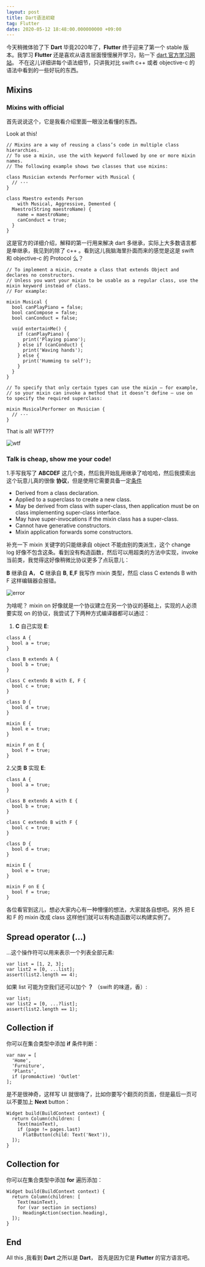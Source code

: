 ```yaml
---
layout: post
title: Dart语法初窥
tag: Flutter
date: 2020-05-12 18:48:00.000000000 +09:00
---
```


今天稍微体验了下 **Dart** 毕竟2020年了，**Flutter** 终于迎来了第一个 stable 版本。我学习 **Flutter** 还是喜欢从语言层面慢慢展开学习，贴一下 [dart 官方学习网站](https://dart.dev/guides)。
不在这儿详细讲每个语法细节，只讲我对比 swift c++ 或者 objective-c 的语法中看到的一些好玩的东西。

## Mixins
###  Mixins with official

首先说说这个，它是我看介绍里面一眼没法看懂的东西。

Look at this!

```
// Mixins are a way of reusing a class’s code in multiple class hierarchies.
// To use a mixin, use the with keyword followed by one or more mixin names. 
// The following example shows two classes that use mixins:

class Musician extends Performer with Musical {
  // ···
}

class Maestro extends Person
    with Musical, Aggressive, Demented {
  Maestro(String maestroName) {
    name = maestroName;
    canConduct = true;
  }
}

```

这是官方的详细介绍，解释的第一行用来解决 dart 多继承，实际上大多数语言都是单继承，我见到的除了 c++ 。看到这儿我脑海里扑面而来的感觉是这是 swift 和 objective-c 的 Protocol 么？

```
// To implement a mixin, create a class that extends Object and declares no constructors. 
// Unless you want your mixin to be usable as a regular class, use the mixin keyword instead of class. 
// For example:

mixin Musical {
  bool canPlayPiano = false;
  bool canCompose = false;
  bool canConduct = false;

  void entertainMe() {
    if (canPlayPiano) {
      print('Playing piano');
    } else if (canConduct) {
      print('Waving hands');
    } else {
      print('Humming to self');
    }
  }
}

// To specify that only certain types can use the mixin — for example, 
// so your mixin can invoke a method that it doesn’t define — use on to specify the required superclass:

mixin MusicalPerformer on Musician {
  // ···
}

```

That is all! WFT???

![wtf](/assets/common/wtf.jpg)

### Talk is cheap, show me your code!

1.手写我写了 **ABCDEF** 这几个类，然后我开始乱用继承了哈哈哈，然后我摸索出这个玩意儿真的很像 **协议**，但是使用它需要具备一定[条件](https://github.com/dart-lang/language/blob/master/accepted/2.1/super-mixins/feature-specification.md#dart-2-mixin-declarations)


- Derived from a class declaration.
- Applied to a superclass to create a new class.
- May be derived from class with super-class, then application must be on class implementing super-class interface.
- May have super-invocations if the mixin class has a super-class.
- Cannot have generative constructors.
- Mixin application forwards some constructors.

补充一下 mixin 关键字的只能继承自 object 不能由别的类派生，这个 change log 好像不包含这条。看到没有构造函数，然后可以用超类的方法中实现，invoke 当前类，我觉得这好像稍微比协议更多了点玩意儿：

**B** 继承自 **A**， **C** 继承自 **B**, **E**,**F** 我写作 mixin 类型，然后 class C extends B with F 这样编辑器会报错。

![error](/assets/dart/mixinError.png)

为啥呢？ mixin on 好像就是一个协议建立在另一个协议的基础上，实现的人必须要实现 on 的协议，我尝试了下两种方式编译器都可以通过：

1. **C** 自己实现 **E**:

```
class A {
  bool a = true;
}

class B extends A {
  bool b = true;
}

class C extends B with E, F {
  bool c = true;
}

class D {
  bool d = true;
}

mixin E {
  bool e = true;
}

mixin F on E {
  bool f = true;
}
```

2.父类 **B** 实现 **E**:
```
class A {
  bool a = true;
}

class B extends A with E {
  bool b = true;
}

class C extends B with F {
  bool c = true;
}

class D {
  bool d = true;
}

mixin E {
  bool e = true;
}

mixin F on E {
  bool f = true;
}

```

各位看官到这儿，想必大家内心有一种懵懂的想法，大家就各自想吧。另外 把 E 和 F 的 mixin 改成 class 这样他们就可以有构造函数可以构建实例了。

## Spread operator (...) 

...这个操作符可以用来表示一个列表全部元素:

```
var list = [1, 2, 3];
var list2 = [0, ...list];
assert(list2.length == 4);
```

如果 list 可能为空我们还可以加个 **？** （swift 的味道，香）:

```
var list;
var list2 = [0, ...?list];
assert(list2.length == 1);
```

## Collection if

你可以在集合类型中添加 **if** 条件判断：

```
var nav = [
  'Home',
  'Furniture',
  'Plants',
  if (promoActive) 'Outlet'
];
```

是不是很神奇，这样写 UI 就很嗨了，比如你要写个翻页的页面，但是最后一页可以不要加上 **Next** button：

```
Widget build(BuildContext context) {
  return Column(children: [
    Text(mainText),
    if (page != pages.last)
      FlatButton(child: Text('Next')),
  ]);
}
```

## Collection for

你可以在集合类型中添加 **for** 遍历添加：

```
Widget build(BuildContext context) {
  return Column(children: [
    Text(mainText),
    for (var section in sections)
      HeadingAction(section.heading),
  ]);
}
```

## End

All this ,我看到 **Dart** 之所以是 **Dart**， 首先是因为它是 **Flutter** 的官方语言吧。
